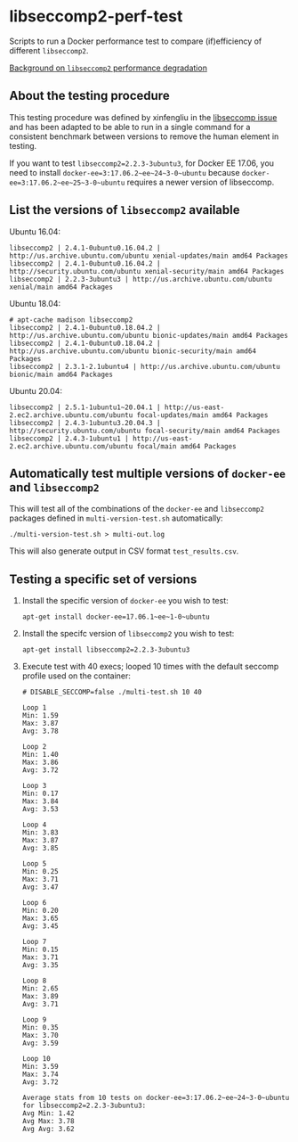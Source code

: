 # libseccomp2-perf-test

Scripts to run a Docker performance test to compare (if)efficiency of different `libseccomp2`.

[Background on `libseccomp2` performance degradation](https://github.com/seccomp/libseccomp/issues/153)

## About the testing procedure

This testing procedure was defined by xinfengliu in the [libseccomp issue](https://github.com/seccomp/libseccomp/issues/153#issuecomment-549274260) and has been adapted to be able to run in a single command for a consistent benchmark between versions to remove the human element in testing.

If you want to test `libseccomp2=2.2.3-3ubuntu3`, for Docker EE 17.06, you need to install `docker-ee=3:17.06.2~ee~24~3-0~ubuntu` because `docker-ee=3:17.06.2~ee~25~3-0~ubuntu` requires a newer version of libseccomp.

## List the versions of `libseccomp2` available

Ubuntu 16.04:

```
libseccomp2 | 2.4.1-0ubuntu0.16.04.2 | http://us.archive.ubuntu.com/ubuntu xenial-updates/main amd64 Packages
libseccomp2 | 2.4.1-0ubuntu0.16.04.2 | http://security.ubuntu.com/ubuntu xenial-security/main amd64 Packages
libseccomp2 | 2.2.3-3ubuntu3 | http://us.archive.ubuntu.com/ubuntu xenial/main amd64 Packages
```

Ubuntu 18.04:

```
# apt-cache madison libseccomp2
libseccomp2 | 2.4.1-0ubuntu0.18.04.2 | http://us.archive.ubuntu.com/ubuntu bionic-updates/main amd64 Packages
libseccomp2 | 2.4.1-0ubuntu0.18.04.2 | http://us.archive.ubuntu.com/ubuntu bionic-security/main amd64 Packages
libseccomp2 | 2.3.1-2.1ubuntu4 | http://us.archive.ubuntu.com/ubuntu bionic/main amd64 Packages
```

Ubuntu 20.04:
```
libseccomp2 | 2.5.1-1ubuntu1~20.04.1 | http://us-east-2.ec2.archive.ubuntu.com/ubuntu focal-updates/main amd64 Packages
libseccomp2 | 2.4.3-1ubuntu3.20.04.3 | http://security.ubuntu.com/ubuntu focal-security/main amd64 Packages
libseccomp2 | 2.4.3-1ubuntu1 | http://us-east-2.ec2.archive.ubuntu.com/ubuntu focal/main amd64 Packages
```

## Automatically test multiple versions of `docker-ee` and `libseccomp2`

This will test all of the combinations of the `docker-ee` and `libseccomp2` packages defined in `multi-version-test.sh` automatically:

```
./multi-version-test.sh > multi-out.log
```

This will also generate output in CSV format `test_results.csv`.

## Testing a specific set of versions

1. Install the specific version of `docker-ee` you wish to test:

   ```
   apt-get install docker-ee=17.06.1~ee~1-0~ubuntu
   ```

1. Install the specifc version of `libseccomp2` you wish to test:

   ```
   apt-get install libseccomp2=2.2.3-3ubuntu3
   ```

1. Execute test with 40 execs; looped 10 times with the default seccomp profile used on the container:

   ```
   # DISABLE_SECCOMP=false ./multi-test.sh 10 40

   Loop 1
   Min: 1.59
   Max: 3.87
   Avg: 3.78

   Loop 2
   Min: 1.40
   Max: 3.86
   Avg: 3.72

   Loop 3
   Min: 0.17
   Max: 3.84
   Avg: 3.53

   Loop 4
   Min: 3.83
   Max: 3.87
   Avg: 3.85

   Loop 5
   Min: 0.25
   Max: 3.71
   Avg: 3.47

   Loop 6
   Min: 0.20
   Max: 3.65
   Avg: 3.45

   Loop 7
   Min: 0.15
   Max: 3.71
   Avg: 3.35

   Loop 8
   Min: 2.65
   Max: 3.89
   Avg: 3.71

   Loop 9
   Min: 0.35
   Max: 3.70
   Avg: 3.59

   Loop 10
   Min: 3.59
   Max: 3.74
   Avg: 3.72

   Average stats from 10 tests on docker-ee=3:17.06.2~ee~24~3-0~ubuntu for libseccomp2=2.2.3-3ubuntu3:
   Avg Min: 1.42
   Avg Max: 3.78
   Avg Avg: 3.62
   ```

